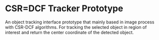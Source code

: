 # CSR=DCF Tracker Prototype
An object tracking interface prototype that mainly based in image process with CSR-DCF algorithms. For tracking the selected object in region of interest and return the center coordinate of the detected object.

